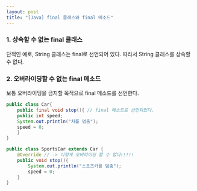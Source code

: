```yaml
---
layout: post
title: "[Java] final 클래스와 final 메소드"
---
```


### 1. 상속할 수 없는 final 클래스
단적인 예로, String 클래스는 final로 선언되어 있다. 따라서 String 클래스를 상속할 수 없다.

### 2. 오버라이딩할 수 없는 final 메소드
보통 오버라이딩을 금지할 목적으로 final 메소드를 선언한다.

```java
public class Car{
	public final void stop(){ // final 메소드로 선언되었다.
	public int speed;
	System.out.println("차를 멈춤");
    speed = 0;
	}
}
```

```java
public class SportsCar extends Car {
	@Override // -> 이렇게 오버라이딩 할 수 없다!!!!!
    public void stop(){
		System.out.println("스포츠카를 멈춤");
        speed = 0;
    }
}
```